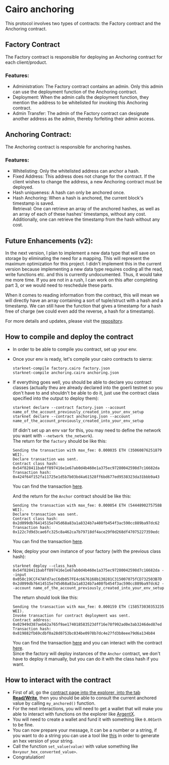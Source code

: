 # Cairo anchoring

This protocol involves two types of contracts: the Factory contract and the Anchoring contract.

## Factory Contract  

The Factory contract is responsible for deploying an Anchoring contract for each client/product.  

### Features:
- Administration: The Factory contract contains an admin. Only this admin can use the deployment function of the Anchoring contract.
- Deployment: When the admin calls the deployment function, they mention the address to be whitelisted for invoking this Anchoring contract.
- Admin Transfer: The admin of the Factory contract can designate another address as the admin, thereby forfeiting their admin access.

## Anchoring Contract:  

The Anchoring contract is responsible for anchoring hashes.

### Features:
- Whitelisting: Only the whitelisted address can anchor a hash.  
- Fixed Address: This address does not change for the contract. If the client wishes to change the address, a new Anchoring contract must be deployed.  
- Hash uniqueness: A hash can only be anchored once.
- Hash Anchoring: When a hash is anchored, the current block's timestamp is saved.  
Retrieval: One can retrieve an array of the anchored hashes, as well as an array of each of these hashes' timestamps, without any cost. Additionally, one can retrieve the timestamp from the hash without any cost.

## Future Enhancements (v2):
In the next version, I plan to implement a new data type that will save on storage by eliminating the need for a mapping. This will represent the maximum optimization for this project. I didn't implement this in the current version because implementing a new data type requires coding all the read, write functions etc. and this is currently undocumented. Thus, it would take me more time. If you are not in a rush, I can work on this after completing part 3, or we would need to reschedule these parts.

When it comes to reading information from the contract, this will mean we will directly have an array containing a sort of tuple/struct with a hash and a timestamp. We can still have the function that gives a timestamp for a hash free of charge (we could even add the reverse, a hash for a timestamp).

For more details and updates, please visit the [repository](https://github.com/blablalf/cairo_1.0_anchoring_protocol).

## How to compile and deploy the contract
- In order to be able to compile you contract, set up your env.
- Once your env is ready, let's compile your cairo contracts to sierra:
    ```
    starknet-compile factory.cairo factory.json
    starknet-compile anchoring.cairo anchoring.json
    ```
- If everything goes well, you should be able to declare you contract classes (actually theu are already declared into the goerli testnet so you don't have to and shouldn't be able to do it, just use the contract class specified into the output to deploy them):
    ```
    starknet declare --contract factory.json --account name_of_the_account_previously_created_into_your_env_setup
    starknet declare --contract anchoring.json --account name_of_the_account_previously_created_into_your_env_setup
    ```
    (If didn't set up an env var for this, you may need to define the network you want with `--network the_network`).  
    The return for the `factory` should be like this:
    ```
    Sending the transaction with max_fee: 0.000035 ETH (35060876251879 WEI).
    Declare transaction was sent.
    Contract class hash: 0x54f828411babff897416e1e67ab0d4b460e1a375ec97280042598d7c16682da
    Transaction hash: 0x424f64f152fa11725e1d5b7b03bd4a61528ff6bd677ed9538323da31bbb9a43
    ```
    You can find the transaction [here](https://testnet.starkscan.co/tx/0x36baeb1394db40b8768a41e99ca89eb1f39d9538f50693c78d7874e46233a6f).  
  
    And the return for the `Anchor` contract should be like this:
    ```
    Sending the transaction with max_fee: 0.000054 ETH (54448902757588 WEI).
    Declare transaction was sent.
    Contract class hash: 0x2d099db76414515e745d68a83a1a8324b7a408fb454f3ac590cc889ba97dc62
    Transaction hash: 0x122c7d9d3cae6fc325c8a462ca7b79718df4ace29f0d268df47075227359edc
    ```
    You can find the transaction [here](https://testnet.starkscan.co/tx/0x122c7d9d3cae6fc325c8a462ca7b79718df4ace29f0d268df47075227359edc).  

- Now, deploy your own instance of your factory (with the previous class hash):
    ```
    starknet deploy --class_hash 0x54f828411babff897416e1e67ab0d4b460e1a375ec97280042598d7c16682da --input 0x058c19CCF47AFd7acC6db057FE4c6676168b130281C315007075fCD732503B7D 0x2d099db76414515e745d68a83a1a8324b7a408fb454f3ac590cc889ba97dc62 --account name_of_the_account_previously_created_into_your_env_setup
    ```
    The return should look like this:
    ```
    Sending the transaction with max_fee: 0.000159 ETH (158573030353235 WEI).
    Invoke transaction for contract deployment was sent.
    Contract address: 0x02949d387aeb62a765f9ae174018583523dff16e78f992ad0e3ab3246ded87ed
    Transaction hash: 0x819882fb69cdbf0a28d0753bc034be0978b7dc4e27fd3b8eee79d6a134b84
    ```
    You can find the transaction [here](https://testnet.starkscan.co/tx/0x819882fb69cdbf0a28d0753bc034be0978b7dc4e27fd3b8eee79d6a134b84) and you can interact with the contract [here](https://testnet.starkscan.co/contract/0x02949d387aeb62a765f9ae174018583523dff16e78f992ad0e3ab3246ded87ed).  
    Since the factory will deploy instances of the `Anchor` contract, we don't have to deploy it manually, but you can do it with the class hash if you want.  
    
## How to interact with the contract
- First of all, go the [contract page into the explorer, into the tab **Read/Write**](https://testnet.starkscan.co/contract/0x02949d387aeb62a765f9ae174018583523dff16e78f992ad0e3ab3246ded87ed#read-write-contract), then you should be able to consult the current anchored value by calling `my_anchored()` function.
- For the next interactions, you will need to get a wallet that will make you able to interact with functions on the explorer like [ArgentX](https://www.argent.xyz/argent-x/). 
- You will need to create a wallet and fund it with something like `0.001eth` to be fine.
- You can now prepare your message, it can be a number or a string, if you want to do a string you can use a tool like [this](https://string-functions.com/string-hex.aspx) in order to generate an hex version of your string.
-  Call the function `set_value(value)` with value something like `0x<your_hex_converted_value>`.
- Congratulation!